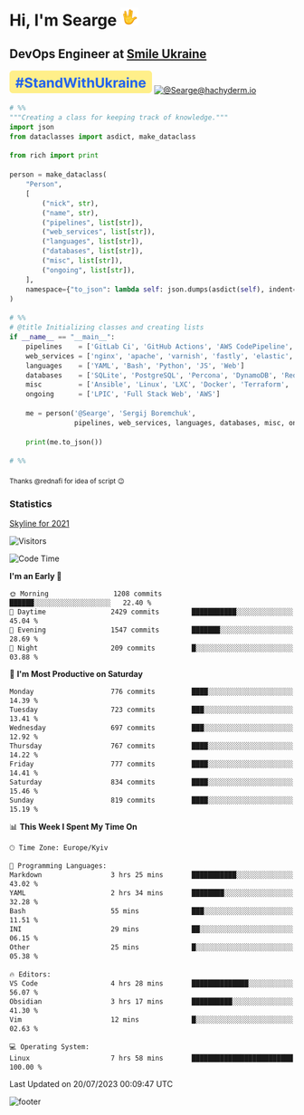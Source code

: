 # Hi, I'm Searge <img src="images/vulcan.webp" style="display: inline-block; margin: 0; height: 2rem" alt="Vulcan salute" />

## DevOps Engineer at [Smile Ukraine](https://smile-ukraine.com/en)

[![Stand With Ukraine](https://raw.githubusercontent.com/vshymanskyy/StandWithUkraine/main/badges/StandWithUkraine.svg)](https://stand-with-ukraine.pp.ua)
<a rel="me" href="https://hachyderm.io/@Searge">![@Searge@hachyderm.io](https://img.shields.io/badge/-@Searge-%232B90D9?logo=mastodon&logoColor=white)</a>

```python
# %%
"""Creating a class for keeping track of knowledge."""
import json
from dataclasses import asdict, make_dataclass

from rich import print

person = make_dataclass(
    "Person",
    [
        ("nick", str),
        ("name", str),
        ("pipelines", list[str]),
        ("web_services", list[str]),
        ("languages", list[str]),
        ("databases", list[str]),
        ("misc", list[str]),
        ("ongoing", list[str]),
    ],
    namespace={"to_json": lambda self: json.dumps(asdict(self), indent=4)},
)

# %%
# @title Initializing classes and creating lists
if __name__ == "__main__":
    pipelines    = ['GitLab Ci', 'GitHub Actions', 'AWS CodePipeline', 'Jenkins']
    web_services = ['nginx', 'apache', 'varnish', 'fastly', 'elastic', 'solr']
    languages    = ['YAML', 'Bash', 'Python', 'JS', 'Web']
    databases    = ['SQLite', 'PostgreSQL', 'Percona', 'DynamoDB', 'Redis']
    misc         = ['Ansible', 'Linux', 'LXC', 'Docker', 'Terraform', 'AWS']
    ongoing      = ['LPIC', 'Full Stack Web', 'AWS']

    me = person('@Searge', 'Sergij Boremchuk',
                pipelines, web_services, languages, databases, misc, ongoing)

    print(me.to_json())

# %%

```

<sub>Thanks @rednafi for idea of script :wink:</sub>

### Statistics

[Skyline for 2021](https://skyline.github.com/Searge/2021)

![Visitors](https://komarev.com/ghpvc/?username=searge&label=Profile%20views&color=0e75b6&style=flat) 
<!--START_SECTION:waka-->
![Code Time](http://img.shields.io/badge/Code%20Time-2%2C148%20hrs%2014%20mins-blue)

**I'm an Early 🐤** 

```text
🌞 Morning                1208 commits        ██████░░░░░░░░░░░░░░░░░░░   22.40 % 
🌆 Daytime                2429 commits        ███████████░░░░░░░░░░░░░░   45.04 % 
🌃 Evening                1547 commits        ███████░░░░░░░░░░░░░░░░░░   28.69 % 
🌙 Night                  209 commits         █░░░░░░░░░░░░░░░░░░░░░░░░   03.88 % 
```
📅 **I'm Most Productive on Saturday** 

```text
Monday                   776 commits         ████░░░░░░░░░░░░░░░░░░░░░   14.39 % 
Tuesday                  723 commits         ███░░░░░░░░░░░░░░░░░░░░░░   13.41 % 
Wednesday                697 commits         ███░░░░░░░░░░░░░░░░░░░░░░   12.92 % 
Thursday                 767 commits         ████░░░░░░░░░░░░░░░░░░░░░   14.22 % 
Friday                   777 commits         ████░░░░░░░░░░░░░░░░░░░░░   14.41 % 
Saturday                 834 commits         ████░░░░░░░░░░░░░░░░░░░░░   15.46 % 
Sunday                   819 commits         ████░░░░░░░░░░░░░░░░░░░░░   15.19 % 
```


📊 **This Week I Spent My Time On** 

```text
🕑︎ Time Zone: Europe/Kyiv

💬 Programming Languages: 
Markdown                 3 hrs 25 mins       ███████████░░░░░░░░░░░░░░   43.02 % 
YAML                     2 hrs 34 mins       ████████░░░░░░░░░░░░░░░░░   32.28 % 
Bash                     55 mins             ███░░░░░░░░░░░░░░░░░░░░░░   11.51 % 
INI                      29 mins             ██░░░░░░░░░░░░░░░░░░░░░░░   06.15 % 
Other                    25 mins             █░░░░░░░░░░░░░░░░░░░░░░░░   05.38 % 

🔥 Editors: 
VS Code                  4 hrs 28 mins       ██████████████░░░░░░░░░░░   56.07 % 
Obsidian                 3 hrs 17 mins       ██████████░░░░░░░░░░░░░░░   41.30 % 
Vim                      12 mins             █░░░░░░░░░░░░░░░░░░░░░░░░   02.63 % 

💻 Operating System: 
Linux                    7 hrs 58 mins       █████████████████████████   100.00 % 
```


 Last Updated on 20/07/2023 00:09:47 UTC
<!--END_SECTION:waka-->

![footer](https://capsule-render.vercel.app/api?type=waving&color=gradient&customColorList=14,21&height=82&section=footer)
